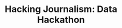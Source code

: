 ---
categories:
  - resume
  - highlight
title: "Hacking Journalism: Data Hackathon"
readmore: "https://medium.com/newer-work/highlights-from-hackathons-efc95b79892d#.t0zi8t2bj"
image: "./images/hacking-journalism-data.png"
col: 6
---